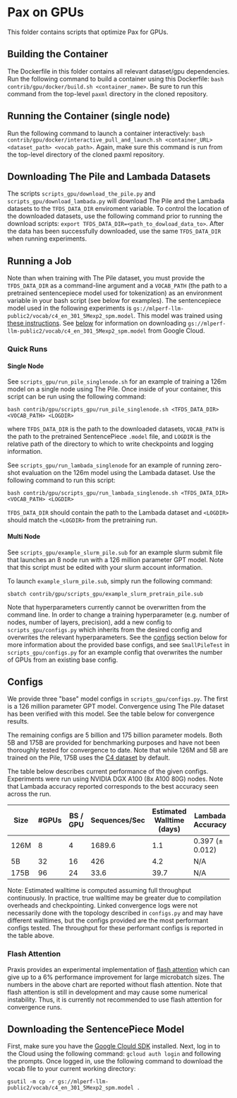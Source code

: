 # Pax on GPUs
This folder contains scripts that optimize Pax for GPUs.

## Building the Container
The Dockerfile in this folder contains all relevant dataset/gpu dependencies. Run the following command to build a container using this Dockerfile: `bash contrib/gpu/docker/build.sh <container_name>`. Be sure to run this command from the top-level `paxml` directory in the cloned repository.

## Running the Container (single node)
Run the following command to launch a container interactively: `bash contrib/gpu/docker/interactive_pull_and_launch.sh <container_URL> <dataset_path> <vocab_path>`. Again, make sure this command is run from the top-level directory of the cloned paxml repository. 

## Downloading The Pile and Lambada Datasets
The scripts `scripts_gpu/download_the_pile.py` and `scripts_gpu/download_lambada.py` will download The Pile and the Lambada datasets to the `TFDS_DATA_DIR` enviroment variable. To control the location of the downloaded datasets, use the following command prior to running the download scripts: `export TFDS_DATA_DIR=<path_to_dowload_data_to>`. After the data has been successfully downloaded, use the same `TFDS_DATA_DIR` when running experiments.

## Running a Job
Note than when training with The Pile dataset, you must provide the `TFDS_DATA_DIR` as a command-line argument and a `VOCAB_PATH` (the path to a pretrained sentencepiece model used for tokenization) as an environment variable in your bash script (see below for examples). The sentencepiece model used in the following experiments is `gs://mlperf-llm-public2/vocab/c4_en_301_5Mexp2_spm.model`. This model was trained using [these instructions](https://github.com/sgpyc/training/blob/paxml-llm-draft/large_language_model/paxml/utils/generate_spm.md). See [below](##Downloading) for information on downloading `gs://mlperf-llm-public2/vocab/c4_en_301_5Mexp2_spm.model` from Google Cloud. 

### Quick Runs
#### Single Node
See `scripts_gpu/run_pile_singlenode.sh` for an example of training a 126m model on a single node using The Pile. Once inside of your container, this script can be run using the following command: 
``` 
bash contrib/gpu/scripts_gpu/run_pile_singlenode.sh <TFDS_DATA_DIR> <VOCAB_PATH> <LOGDIR>
```
where `TFDS_DATA_DIR` is the path to the downloaded datasets, `VOCAB_PATH` is the path to the pretrained SentencePiece `.model` file, and `LOGDIR` is the relative path of the directory to which to write checkpoints and logging information.

See `scripts_gpu/run_lambada_singlenode` for an example of running zero-shot evaluation on the 126m model using the Lambada dataset. Use the following command to run this script:
``` 
bash contrib/gpu/scripts_gpu/run_lambada_singlenode.sh <TFDS_DATA_DIR> <VOCAB_PATH> <LOGDIR>
```
`TFDS_DATA_DIR` should contain the path to the Lambada dataset and `<LOGDIR>` should match the `<LOGDIR>` from the pretraining run.

#### Multi Node
See `scripts_gpu/example_slurm_pile.sub` for an example slurm submit file that launches an 8 node run with a 126 million parameter GPT model. Note that this script must be edited with your slurm account information. 

To launch `example_slurm_pile.sub`, simply run the following command: 
```
sbatch contrib/gpu/scripts_gpu/example_slurm_pretrain_pile.sub
```
Note that hyperparameters currently cannot be overwritten from the command line. In order to change a training hyperparameter (e.g. number of nodes, number of layers, precision), add a new config to `scripts_gpu/configs.py` which inherits from the desired config and overwrites the relevant hyperparameters. See the [configs](##Configs) section below for more information about the provided base configs, and see `SmallPileTest` in `scripts_gpu/configs.py` for an example config that overwrites the number of GPUs from an existing base config. 

## Configs
We provide three "base" model configs in `scripts_gpu/configs.py`. The first is a 126 million parameter GPT model. Convergence using The Pile dataset has been verified with this model. See the table below for convergence results. 

The remaining configs are 5 billion and 175 billion parameter models. Both 5B and 175B are provided for benchmarking purposes and have not been thoroughly tested for convergence to date. Note that while 126M and 5B are trained on the Pile, 175B uses the [C4 dataset](https://github.com/google/paxml/blob/7656f4913885fc8e810423ed78b47a2ec77e9bbf/paxml/tasks/lm/params/c4.py#L149) by default. 

The table below describes current performance of the given configs. Experiments were run using NVIDIA DGX A100 (8x A100 80G) nodes. Note that Lambada accuracy reported corresponds to the best accuracy seen across the run.

| Size | #GPUs | BS / GPU | Sequences/Sec | Estimated Walltime (days) | Lambada Accuracy | Convergence Log |
| ---- | ----- | -------- | ------------- | ------------------------- | ---------------- | --------------- |
| 126M |  8    | 4        |   1689.6      |   1.1                     |        0.397 (± 0.012)     | [log](https://tensorboard.dev/experiment/RCroDLAUQzGUoudzqD1NmQ/) |
| 5B   | 32    | 16       |     426       |     4.2                   |       N/A        | N/A             |
| 175B | 96    | 24       |    33.6       |      39.7                 |    N/A           |  N/A           |

Note: Estimated walltime is computed assuming full throughput continuously. In practice, true walltime may be greater due to compilation overheads and checkpointing. Linked convergence logs were not necessarily done with the topology described in `configs.py` and may have different walltimes, but the configs provided are the most performant configs tested. The throughput for these performant configs is reported in the table above. 

### Flash Attention
Praxis provides an experimental implementation of [flash attention](https://github.com/google/praxis/blob/main/praxis/layers/gpu_fast_attention.py) which can give up to a 6% performance improvement for large microbatch sizes. The numbers in the above chart are reported without flash attention. Note that flash attention is still in development and may cause some numerical instability. Thus, it is currently not recommended to use flash attention for convergence runs.

## Downloading the SentencePiece Model
First, make sure you have the [Google Clould SDK](https://cloud.google.com/sdk/docs/install) installed. Next, log in to the Cloud using the following command: `gcloud auth login` and following the prompts. Once logged in, use the following command to download the vocab file to your current working directory: 
```
gsutil -m cp -r gs://mlperf-llm-public2/vocab/c4_en_301_5Mexp2_spm.model .
```
